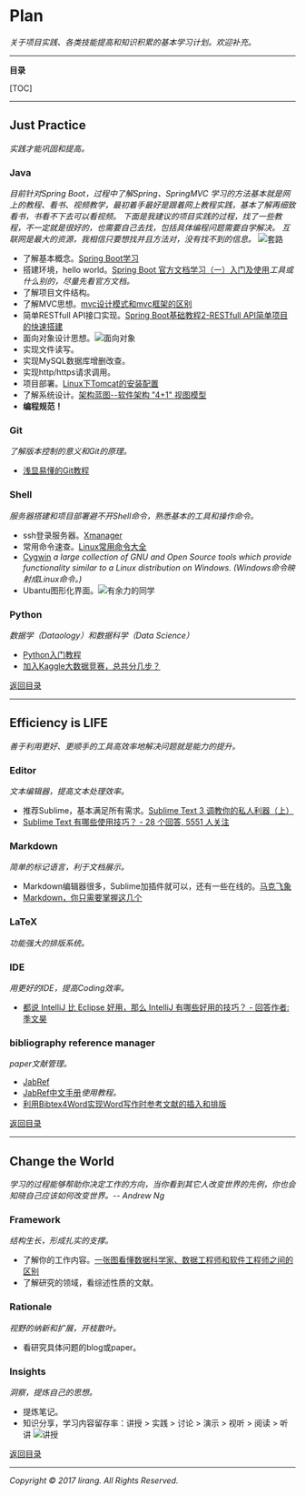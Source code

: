 # Plan
*关于项目实践、各类技能提高和知识积累的基本学习计划。欢迎补充。*

---
<span id = "jump">**目录**</span>

[TOC]

---

## Just Practice
*实践才能巩固和提高。*

### Java
*目前针对Spring Boot，过程中了解Spring、SpringMVC*
*学习的方法基本就是网上的教程、看书、视频教学，最初着手最好是跟着网上教程实践，基本了解再细致看书，书看不下去可以看视频。*
*下面是我建议的项目实践的过程，找了一些教程，不一定就是很好的，也需要自己去找，包括具体编程问题需要自学解决。*
*互联网是最大的资源，我相信只要想找并且方法对，没有找不到的信息。*
![套路](pic/5396ee05ly1feg0rels4oj20ci0a6go8.jpg)
+ 了解基本概念。[Spring Boot学习](http://www.cnblogs.com/larryzeal/p/5765945.html)
+ 搭建环境，hello world。[Spring Boot 官方文档学习（一）入门及使用](http://www.cnblogs.com/larryzeal/p/5799195.html#c4-5)*工具或什么别的，尽量先看官方文档。*
+ 了解项目文件结构。
+ 了解MVC思想。[mvc设计模式和mvc框架的区别](http://www.cnblogs.com/understander/p/5552207.html)
+ 简单RESTfull API接口实现。[Spring Boot基础教程2-RESTfull API简单项目的快速搭建](http://www.roncoo.com/article/detail/124977)
+ 面向对象设计思想。![面向对象](pic/273416521677900333.png)
+ 实现文件读写。
+ 实现MySQL数据库增删改查。
+ 实现http/https请求调用。
+ 项目部署。[Linux下Tomcat的安装配置](http://blog.csdn.net/zhuying_linux/article/details/6583096)
+ 了解系统设计。[架构蓝图--软件架构 "4+1" 视图模型](https://www.ibm.com/developerworks/cn/rational/r-4p1-view/)
+ **编程规范！**

### Git
*了解版本控制的意义和Git的原理。*
+ [浅显易懂的Git教程](http://www.liaoxuefeng.com/wiki/0013739516305929606dd18361248578c67b8067c8c017b000)

### Shell
*服务器搭建和项目部署避不开Shell命令，熟悉基本的工具和操作命令。*
+ ssh登录服务器。[Xmanager](http://www.netsarang.com/products/xme_overview.html)
+ 常用命令速查。[Linux常用命令大全](http://www.php100.com/html/webkaifa/Linux/2009/1106/3485.html)
+ [Cygwin](https://www.cygwin.com/) *a large collection of GNU and Open Source tools which provide functionality similar to a Linux distribution on Windows. (Windows命令映射成Linux命令。)*
+ Ubantu图形化界面。![有余力的同学](pic/734018759694939591.png)

### Python
*数据学（Dataology）和数据科学（Data Science）*
+ [Python入门教程](http://www.liaoxuefeng.com/wiki/001374738125095c955c1e6d8bb493182103fac9270762a000)
+ [加入Kaggle大数据竞赛，总共分几步？](http://www.leiphone.com/news/201703/V2laCNgYqI9Gs6ul.html)

[返回目录](#jump)

---

## Efficiency is LIFE
*善于利用更好、更顺手的工具高效率地解决问题就是能力的提升。*

### Editor
*文本编辑器，提高文本处理效率。*
+ 推荐Sublime，基本满足所有需求。[Sublime Text 3 调教你的私人利器（上）](http://www.sheyilin.com/2015/05/sublime_text_3_tiao_jiao_ni_de_si_ren_li_qi_1/)
+ [Sublime Text 有哪些使用技巧？ - 28 个回答, 5551 人关注](https://www.zhihu.com/question/24896283)

### Markdown
*简单的标记语言，利于文档展示。*
+ Markdown编辑器很多，Sublime加插件就可以，还有一些在线的。[马克飞象](https://maxiang.io/)
+ [Markdown，你只需要掌握这几个](http://www.cnblogs.com/crazyant007/p/4220066.html)

### LaTeX
*功能强大的排版系统。*

### IDE
*用更好的IDE，提高Coding效率。*
+ [都说 IntelliJ 比 Eclipse 好用，那么 IntelliJ 有哪些好用的技巧？ - 回答作者: 季文昊](http://zhihu.com/question/29076145/answer/43874375)

### bibliography reference manager
*paper文献管理。*
+ [JabRef](http://www.jabref.org/)
+ [JabRef中文手册](http://blog.csdn.net/zd0303/article/details/7676807)*使用教程。*
+ [利用Bibtex4Word实现Word写作时参考文献的插入和排版](http://blog.lehu.shu.edu.cn/shuishousong/A269375.html)

[返回目录](#jump)

---

## Change the World
*学习的过程能够帮助你决定工作的方向，当你看到其它人改变世界的先例，你也会知晓自己应该如何改变世界。-- Andrew Ng*

### Framework
*结构生长，形成扎实的支撑。*
+ 了解你的工作内容。[一张图看懂数据科学家、数据工程师和软件工程师之间的区别](http://www.leiphone.com/news/201703/u6UW2CFBbGa4bRrN.html)
+ 了解研究的领域，看综述性质的文献。

### Rationale
*视野的纳新和扩展，开枝散叶。*
+ 看研究具体问题的blog或paper。

### Insights
*洞察，提炼自己的思想。*
+ 提炼笔记。
+ 知识分享，学习内容留存率：讲授 > 实践 > 讨论 > 演示 > 视听 > 阅读 > 听讲 ![讲授](pic/6254dacagy1fe8t988gokj20c80c83yz.jpg)

[返回目录](#jump)

---
*Copyright © 2017 lirang. All Rights Reserved.*
